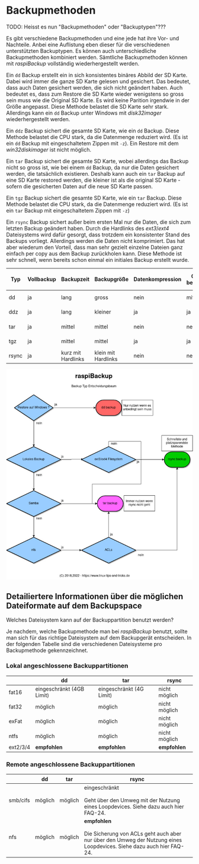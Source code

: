# Backupmethoden

TODO: Heisst es nun "Backupmethoden" oder "Backuptypen"???

Es gibt verschiedene Backupmethoden und eine jede hat ihre Vor- und Nachteile.
Anbei eine Auflistung eben dieser für die verschiedenen unterstützten
Backuptypen. Es können auch unterschiedliche Backupmethoden kombiniert werden.
Sämtliche Backupmethoden können mit *raspiBackup* vollständig wiederhergestellt
werden.

Ein `dd` Backup erstellt ein in sich konsistentes binäres Abbild der SD Karte.
Dabei wird immer die ganze SD Karte gelesen und gesichert. Das bedeutet, dass
auch Daten gesichert werden, die sich nicht geändert haben. Auch bedeutet es,
dass zum Restore die SD Karte wieder wenigstens so gross sein muss wie die
Original SD Karte. Es wird keine Parition irgendwie in der Größe angepasst.
Diese Methode belastet die SD Karte sehr stark. Allerdings kann ein `dd` Backup
unter Windows mit *disk32imager* wiederhergestellt werden.

Ein `ddz` Backup sichert die gesamte SD Karte, wie ein `dd` Backup. Diese Methode
belastet die CPU stark, da die Datenmenge reduziert wird. (Es ist ein `dd` Backup
mit eingeschaltetem Zippen mit `-z`). Ein Restore mit dem *win32diskimager* ist
nicht möglich.

Ein `tar` Backup sichert die gesamte SD Karte, wobei allerdings das Backup nicht
so gross ist, wie bei einem `dd` Backup, da nur die Daten gesichert werden, die
tatsächlich existieren. Deshalb kann auch ein `tar` Backup auf eine SD Karte
restored werden, die kleiner ist als die original SD Karte - sofern die
gesicherten Daten auf die neue SD Karte passen.

Ein `tgz` Backup sichert die gesamte SD Karte, wie ein `tar` Backup. Diese Methode
belastet die CPU stark, da die Datenmenge reduziert wird. (Es ist ein `tar` Backup
mit eingeschaltetem Zippen mit `-z`)

Ein `rsync` Backup sichert außer beim ersten Mal nur die Daten, die sich zum
letzten Backup geändert haben. Durch die Hardlinks des *ext3*/*ext4* Dateisystems
wird dafür gesorgt, dass trotzdem ein konsistenter Stand des Backups vorliegt.
Allerdings werden die Daten nicht komprimiert. Das hat aber wiederum den
Vorteil, dass man sehr gezielt einzelne Dateien ganz einfach per copy aus dem
Backup zurückholen kann. Diese Methode ist sehr schnell, wenn bereits schon
einmal ein initiales Backup erstellt wurde.

| Typ    | Vollbackup | Backupzeit | Backupgröße | Datenkompression | CPU belastet | Karte belastet | Selektiver Restore möglich | Dateisystem |
|--------|------------|------------|-------------|------------------|--------------|----------------|----------------------------|-------------|
| dd     | ja         | lang       | gross       | nein             | mittel       | hoch           | nein                       | alle, fat32 nur bis 4GB |
| ddz    | ja         | lang       | kleiner     | ja               | ja           | hoch           | nein                       | alle, fat32 nur bis 4GB |
| tar    | ja         | mittel     | mittel      | nein             | nein         | mittel         | ja                         | alle, fat32 nur bis 4GB |
| tgz    | ja         | mittel     | mittel      | ja               | ja           | mittel         | ja                         | alle, fat32 nur bis 4GB |
| rsync  | ja         | kurz mit Hardlinks | klein mit Hardlinks | nein | nein     | kaum           | ja                         | ext3/ext4 |



![Entscheidungsbaum](images/decisiontree_de.dia.jpg)


## Detailiertere Informationen über die möglichen Dateiformate auf dem Backupspace

Welches Dateisystem kann auf der Backuppartition benutzt werden?

Je nachdem, welche Backupmethode man bei *raspiBackup* benutzt, sollte man sich
für das richtige Dateisystem auf dem Backupgerät entscheiden. In der folgenden
Tabelle sind die verschiedenen Dateisysteme pro Backupmethode gekennzeichnet.


### Lokal angeschlossene Backuppartitionen

|          | dd        | tar       | rsync         |
|----------|-----------|-----------|---------------|
| fat16    | eingeschränkt (4GB Limit) | eingeschränkt (4G Limit) | nicht möglich |
| fat32    | möglich   | möglich   | nicht möglich |
| exFat    | möglich   | möglich   | nicht möglich |
| ntfs     | möglich   | möglich   | nicht möglich |
| ext2/3/4 | **empfohlen** | **empfohlen** | **empfohlen**     |

### Remote angeschlossene Backuppartitionen


|          | dd      | tar     | rsync |
|----------|---------|---------|-------|
| smb/cifs | möglich | möglich | eingeschränkt <br/><br/>  Geht über den Umweg mit der Nutzung eines Loopdevices. Siehe dazu auch hier FAQ-24. |
| nfs      | möglich | möglich | **empfohlen** <br/><br/>  Die Sicherung von ACLs geht auch aber nur über den Umweg der Nutzung eines Loopdevices. Siehe dazu auch hier FAQ-24. |


[.status]: todo "Quelle und Tabellencheck"
[.source]: todo
